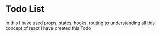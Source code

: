 # Todo List
In this I have used props, states, hooks, routing to understanding all this concept of react I have created this Todo